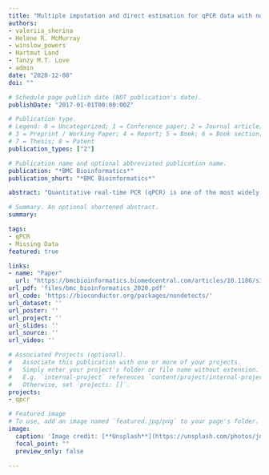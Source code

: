 ```yaml
---
title: "Multiple imputation and direct estimation for qPCR data with non-detects"
authors:
- valeriia_sherina
- Helene R. McMurray
- winslow_powers
- Hartmut Land
- Tanzy M.T. Love
- admin
date: "2020-12-08"
doi: ""

# Schedule page publish date (NOT publication's date).
publishDate: "2017-01-01T00:00:00Z"

# Publication type.
# Legend: 0 = Uncategorized; 1 = Conference paper; 2 = Journal article;
# 3 = Preprint / Working Paper; 4 = Report; 5 = Book; 6 = Book section;
# 7 = Thesis; 8 = Patent
publication_types: ["2"]

# Publication name and optional abbreviated publication name.
publication: "*BMC Bioinformatics*"
publication_short: "*BMC Bioinformatics*"

abstract: "Quantitative real-time PCR (qPCR) is one of the most widely used methods to measure gene expression. An important aspect of qPCR data that has been largely ignored is the presence of non-detects: reactions failing to exceed the quantification threshold and therefore lacking a measurement of expression. While most current software replaces these non-detects with a value representing the limit of detection, this introduces substantial bias in the estimation of both absolute and differential expression. Single imputation procedures, while an improvement on previously used methods, underestimate residual variance, which can lead to anti-conservative inference. We propose to treat non-detects as non-random missing data, model the missing data mechanism, and use this model to impute missing values or obtain direct estimates of model parameters. To account for the uncertainty inherent in the imputation, we propose a multiple imputation procedure, which provides a set of plausible values for each non-detect. We assess the proposed methods via simulation studies and demonstrate the applicability of these methods to three experimental data sets. We compare our methods to mean imputation, single imputation, and a penalized EM algorithm incorporating non-random missingness (PEMM). The developed methods are implemented in the R/Bioconductor package nondetects. The statistical methods introduced here reduce discrepancies in gene expression values derived from qPCR experiments in the presence of non-detects, providing increased confidence in downstream analyses."

# Summary. An optional shortened abstract.
summary: 

tags:
- qPCR
- Missing Data
featured: true

links:
- name: "Paper"
  url: "https://bmcbioinformatics.biomedcentral.com/articles/10.1186/s12859-020-03807-9"
url_pdf: 'files/bmc_bioinformatics_2020.pdf'
url_code: 'https://bioconductor.org/packages/nondetects/'
url_dataset: ''
url_poster: ''
url_project: ''
url_slides: ''
url_source: ''
url_video: ''

# Associated Projects (optional).
#   Associate this publication with one or more of your projects.
#   Simply enter your project's folder or file name without extension.
#   E.g. `internal-project` references `content/project/internal-project/index.md`.
#   Otherwise, set `projects: []`.
projects:
- qpcr

# Featured image
# To use, add an image named `featured.jpg/png` to your page's folder. 
image:
  caption: 'Image credit: [**Unsplash**](https://unsplash.com/photos/jdD8gXaTZsc)'
  focal_point: ""
  preview_only: false

---
```



